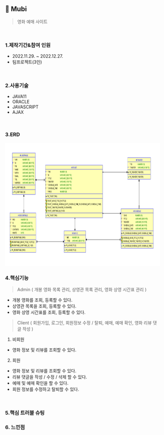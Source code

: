 ## :pushpin: Mubi
>영화 예매 사이트


</br>

### 1.제작기간&참여 인원
* 2022.11.29. ~ 2022.12.27.   
* 팀프로젝트(3인)

</br>

### 2.사용기술
* JAVA11   
* ORACLE   
* JAVASCRIPT   
* AJAX

</br>

### 3.ERD
<img src="./Mubi_ERD.png" width="800" height="400">

</br>

### 4.핵심기능
>Admin ( 개봉 영화 목록 관리, 상영관 목록 관리, 영화 상영 시간표 관리 )   
- 개봉 영화를 조회, 등록할 수 있다.   
- 상영관 목록을 조회, 등록할 수 있다.   
- 영화 상영 시간표를 조회, 등록할 수 있다.      
>Client ( 회원가입, 로그인, 회원정보 수정 / 탈퇴, 예매, 예매 확인, 영화 리뷰 댓글 작성 )   
1. 비회원   
- 영화 정보 및 리뷰를 조회할 수 있다.   
2. 회원   
- 영화 정보 및 리뷰를 조회할 수 있다.   
- 리뷰 댓글을 작성 / 수정 / 삭제 할 수 있다.   
- 예매 및 예매 확인을 할 수 있다.   
- 회원 정보를 수정하고 탈퇴할 수 있다.   


</br>

### 5.핵심 트러블 슈팅 

### 6. 느낀점


